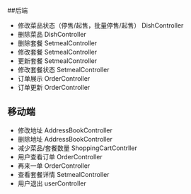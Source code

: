 ##后端
- 修改菜品状态（停售/起售，批量停售/起售） DishController
- 删除菜品   DishController
- 删除套餐   SetmealController
- 修改套餐   SetmealController
- 更新套餐   SetmealController
- 修改套餐状态 SetmealController
- 订单展示   OrderController
- 订单更新   OrderController

## 移动端
- 修改地址 AddressBookController
- 删除地址 AddressBookController
- 减少菜品/套餐数量 ShoppingCartContrller 
- 用户查看订单  OrderController
- 再来一单    OrderController
- 查看套餐详情    SetmealController
- 用户退出    userController